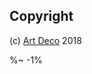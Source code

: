 <!-- ## TODO

- [ ] Binary Structure.
- [ ] Patch structures.
- [ ] Create own structures.
- [ ] Tags and Keywords. -->
<!-- - [ ] Fix tests -->
<!-- - [ ] Star -->
<!-- - [ ] Fetch repo info. -->
<!-- - [ ] Global manager of packages / repos. -->

## Copyright

(c) [Art Deco](https://artd.eco) 2018

[1]: https://github.com/settings/tokens

%~ -1%